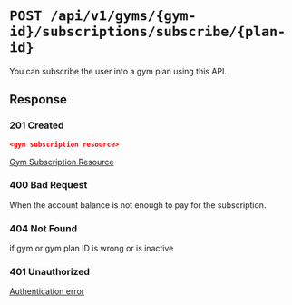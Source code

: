 # `POST /api/v1/gyms/{gym-id}/subscriptions/subscribe/{plan-id}`
You can subscribe the user into a gym plan using this API.


## Response

### 201 Created
```json
<gym subscription resource>
```

[Gym Subscription Resource](gym_subscription.md)

### 400 Bad Request
When the account balance is not enough to pay for the subscription.

### 404 Not Found
 if gym or gym plan ID is wrong or is inactive

### 401 Unauthorized
[Authentication error](../../_globals/authentication-errors.md)
